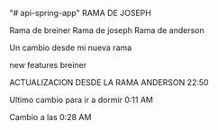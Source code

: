 "# api-spring-app" 
RAMA DE JOSEPH 

Rama de breiner
Rama de joseph
Rama de anderson

Un cambio desde mi nueva rama

new features breiner

ACTUALIZACION DESDE LA RAMA ANDERSON 22:50


Ultimo cambio para ir a dormir 0:11 AM

Cambio a las 0:28 AM